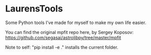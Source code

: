 # LaurensTools
Some Python tools I've made for myself to make my own life easier. 

You can find the original mpfit repo here, by Sergey Koposov: https://github.com/segasai/astrolibpy/tree/master/mpfit

Note to self: "pip install -e ." installs the current folder. 
